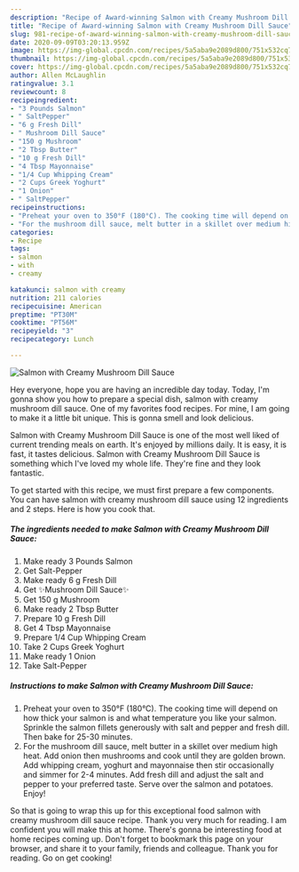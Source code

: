 ```yaml
---
description: "Recipe of Award-winning Salmon with Creamy Mushroom Dill Sauce"
title: "Recipe of Award-winning Salmon with Creamy Mushroom Dill Sauce"
slug: 981-recipe-of-award-winning-salmon-with-creamy-mushroom-dill-sauce
date: 2020-09-09T03:20:13.959Z
image: https://img-global.cpcdn.com/recipes/5a5aba9e2089d800/751x532cq70/salmon-with-creamy-mushroom-dill-sauce-recipe-main-photo.jpg
thumbnail: https://img-global.cpcdn.com/recipes/5a5aba9e2089d800/751x532cq70/salmon-with-creamy-mushroom-dill-sauce-recipe-main-photo.jpg
cover: https://img-global.cpcdn.com/recipes/5a5aba9e2089d800/751x532cq70/salmon-with-creamy-mushroom-dill-sauce-recipe-main-photo.jpg
author: Allen McLaughlin
ratingvalue: 3.1
reviewcount: 8
recipeingredient:
- "3 Pounds Salmon"
- " SaltPepper"
- "6 g Fresh Dill"
- " Mushroom Dill Sauce"
- "150 g Mushroom"
- "2 Tbsp Butter"
- "10 g Fresh Dill"
- "4 Tbsp Mayonnaise"
- "1/4 Cup Whipping Cream"
- "2 Cups Greek Yoghurt"
- "1 Onion"
- " SaltPepper"
recipeinstructions:
- "Preheat your oven to 350°F (180°C). The cooking time will depend on how thick your salmon is and what temperature you like your salmon. Sprinkle the salmon fillets generously with salt and pepper and fresh dill. Then bake for 25-30 minutes."
- "For the mushroom dill sauce, melt butter in a skillet over medium high heat. Add onion then mushrooms and cook until they are golden brown. Add whipping cream, yoghurt and mayonnaise then stir occasionally and simmer for 2-4 minutes. Add fresh dill and adjust the salt and pepper to your preferred taste. Serve over the salmon and potatoes. Enjoy!"
categories:
- Recipe
tags:
- salmon
- with
- creamy

katakunci: salmon with creamy 
nutrition: 211 calories
recipecuisine: American
preptime: "PT30M"
cooktime: "PT56M"
recipeyield: "3"
recipecategory: Lunch

---
```



![Salmon with Creamy Mushroom Dill Sauce](https://img-global.cpcdn.com/recipes/5a5aba9e2089d800/751x532cq70/salmon-with-creamy-mushroom-dill-sauce-recipe-main-photo.jpg)

Hey everyone, hope you are having an incredible day today. Today, I'm gonna show you how to prepare a special dish, salmon with creamy mushroom dill sauce. One of my favorites food recipes. For mine, I am going to make it a little bit unique. This is gonna smell and look delicious.

Salmon with Creamy Mushroom Dill Sauce is one of the most well liked of current trending meals on earth. It's enjoyed by millions daily. It is easy, it is fast, it tastes delicious. Salmon with Creamy Mushroom Dill Sauce is something which I've loved my whole life. They're fine and they look fantastic.




To get started with this recipe, we must first prepare a few components. You can have salmon with creamy mushroom dill sauce using 12 ingredients and 2 steps. Here is how you cook that.

<!--inarticleads1-->

##### The ingredients needed to make Salmon with Creamy Mushroom Dill Sauce:

1. Make ready 3 Pounds Salmon
1. Get  Salt-Pepper
1. Make ready 6 g Fresh Dill
1. Get  ✨Mushroom Dill Sauce✨
1. Get 150 g Mushroom
1. Make ready 2 Tbsp Butter
1. Prepare 10 g Fresh Dill
1. Get 4 Tbsp Mayonnaise
1. Prepare 1/4 Cup Whipping Cream
1. Take 2 Cups Greek Yoghurt
1. Make ready 1 Onion
1. Take  Salt-Pepper




<!--inarticleads2-->

##### Instructions to make Salmon with Creamy Mushroom Dill Sauce:

1. Preheat your oven to 350°F (180°C). The cooking time will depend on how thick your salmon is and what temperature you like your salmon. Sprinkle the salmon fillets generously with salt and pepper and fresh dill. Then bake for 25-30 minutes.
1. For the mushroom dill sauce, melt butter in a skillet over medium high heat. Add onion then mushrooms and cook until they are golden brown. Add whipping cream, yoghurt and mayonnaise then stir occasionally and simmer for 2-4 minutes. Add fresh dill and adjust the salt and pepper to your preferred taste. Serve over the salmon and potatoes. Enjoy!




So that is going to wrap this up for this exceptional food salmon with creamy mushroom dill sauce recipe. Thank you very much for reading. I am confident you will make this at home. There's gonna be interesting food at home recipes coming up. Don't forget to bookmark this page on your browser, and share it to your family, friends and colleague. Thank you for reading. Go on get cooking!

